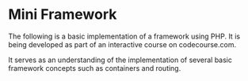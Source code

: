 # Mini Framework

The following is a basic implementation of a framework using PHP. It is being developed as part of
an interactive course on codecourse.com.

It serves as an understanding of the implementation of several basic framework concepts such as 
containers and routing.
